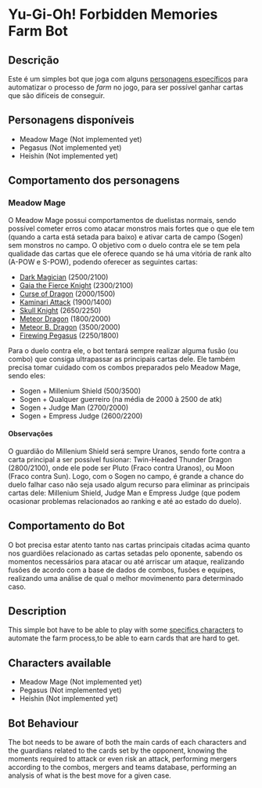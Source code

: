 # Yu-Gi-Oh! Forbidden Memories Farm Bot

## Descrição

Este é um simples bot que joga com alguns [personagens específicos](#personagens-disponíveis) para automatizar o processo de _farm_ no jogo, para ser possível ganhar cartas que são difíceis de conseguir.

## Personagens disponíveis

- Meadow Mage (Not implemented yet)
- Pegasus (Not implemented yet)
- Heishin (Not implemented yet)

## Comportamento dos personagens

### Meadow Mage

O Meadow Mage possui comportamentos de duelistas normais, sendo possível cometer erros como atacar monstros mais fortes que o que ele tem (quando a carta está setada para baixo) e ativar carta de campo (Sogen) sem monstros no campo. O objetivo com o duelo contra ele se tem pela qualidade das cartas que ele oferece quando se há uma vitória de rank alto (A-POW e S-POW), podendo oferecer as seguintes cartas:

- [Dark Magician](https://yugioh.fandom.com/wiki/Dark_Magician_(FMR)) (2500/2100)
- [Gaia the Fierce Knight](https://yugioh.fandom.com/wiki/Gaia_the_Fierce_Knight_(FMR)) (2300/2100)
- [Curse of Dragon](https://yugioh.fandom.com/wiki/Curse_of_Dragon_(FMR)) (2000/1500)
- [Kaminari Attack](https://yugioh.fandom.com/wiki/Kaminari_Attack_(FMR)) (1900/1400)
- [Skull Knight](https://yugioh.fandom.com/wiki/Skull_Knight_(FMR)) (2650/2250)
- [Meteor Dragon](https://yugioh.fandom.com/wiki/Meteor_Dragon_(FMR)) (1800/2000)
- [Meteor B. Dragon](https://yugioh.fandom.com/wiki/Meteor_B._Dragon_(FMR)) (3500/2000)
- [Firewing Pegasus](https://yugioh.fandom.com/wiki/Firewing_Pegasus_(FMR)) (2250/1800)

Para o duelo contra ele, o bot tentará sempre realizar alguma fusão (ou combo) que consiga ultrapassar as principais cartas dele. Ele também precisa tomar cuidado com os combos preparados pelo Meadow Mage, sendo eles:

- Sogen + Millenium Shield (500/3500)
- Sogen + Qualquer guerreiro (na média de 2000 à 2500 de atk)
- Sogen + Judge Man (2700/2000)
- Sogen + Empress Judge (2600/2200)

#### Observações

O guardião do Millenium Shield será sempre Uranos, sendo forte contra a carta principal a ser possível fusionar: Twin-Headed Thunder Dragon (2800/2100), onde ele pode ser Pluto (Fraco contra Uranos), ou Moon (Fraco contra Sun). Logo, com o Sogen no campo, é grande a chance do duelo falhar caso não seja usado algum recurso para eliminar as principais cartas dele: Millenium Shield, Judge Man e Empress Judge (que podem ocasionar problemas relacionados ao ranking e até ao estado do duelo).

## Comportamento do Bot

O bot precisa estar atento tanto nas cartas principais citadas acima quanto nos guardiões relacionado as cartas setadas pelo oponente, sabendo os momentos necessários para atacar ou até arriscar um ataque, realizando fusões de acordo com a base de dados de combos, fusões e equipes, realizando uma análise de qual o melhor movimenento para determinado caso.

## Description

This simple bot have to be able to play with some [specifics characters](#characters-available) to automate the farm process,to be able to earn cards that are hard to get.

## Characters available

- Meadow Mage (Not implemented yet)
- Pegasus (Not implemented yet)
- Heishin (Not implemented yet)

## Bot Behaviour

The bot needs to be aware of both the main cards of each characters and the guardians related to the cards set by the opponent, knowing the moments required to attack or even risk an attack, performing mergers according to the combos, mergers and teams database, performing an analysis of what is the best move for a given case.
